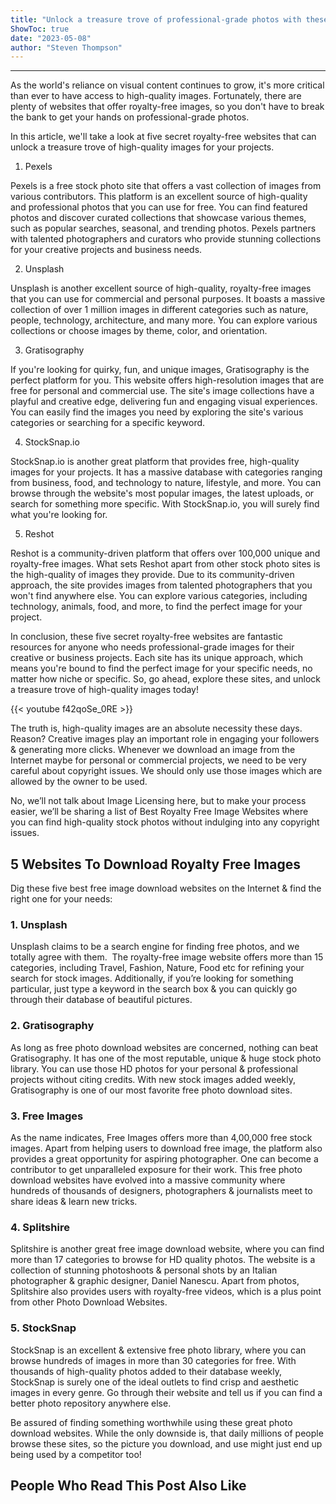 ```yaml
---
title: "Unlock a treasure trove of professional-grade photos with these 5 secret royalty-free websites!"
ShowToc: true 
date: "2023-05-08"
author: "Steven Thompson"
---
```

*****
As the world's reliance on visual content continues to grow, it's more critical than ever to have access to high-quality images. Fortunately, there are plenty of websites that offer royalty-free images, so you don't have to break the bank to get your hands on professional-grade photos.

In this article, we'll take a look at five secret royalty-free websites that can unlock a treasure trove of high-quality images for your projects.

1. Pexels

Pexels is a free stock photo site that offers a vast collection of images from various contributors. This platform is an excellent source of high-quality and professional photos that you can use for free. You can find featured photos and discover curated collections that showcase various themes, such as popular searches, seasonal, and trending photos. Pexels partners with talented photographers and curators who provide stunning collections for your creative projects and business needs.

2. Unsplash

Unsplash is another excellent source of high-quality, royalty-free images that you can use for commercial and personal purposes. It boasts a massive collection of over 1 million images in different categories such as nature, people, technology, architecture, and many more. You can explore various collections or choose images by theme, color, and orientation.

3. Gratisography

If you're looking for quirky, fun, and unique images, Gratisography is the perfect platform for you. This website offers high-resolution images that are free for personal and commercial use. The site's image collections have a playful and creative edge, delivering fun and engaging visual experiences. You can easily find the images you need by exploring the site's various categories or searching for a specific keyword.

4. StockSnap.io

StockSnap.io is another great platform that provides free, high-quality images for your projects. It has a massive database with categories ranging from business, food, and technology to nature, lifestyle, and more. You can browse through the website's most popular images, the latest uploads, or search for something more specific. With StockSnap.io, you will surely find what you're looking for.

5. Reshot

Reshot is a community-driven platform that offers over 100,000 unique and royalty-free images. What sets Reshot apart from other stock photo sites is the high-quality of images they provide. Due to its community-driven approach, the site provides images from talented photographers that you won't find anywhere else. You can explore various categories, including technology, animals, food, and more, to find the perfect image for your project.

In conclusion, these five secret royalty-free websites are fantastic resources for anyone who needs professional-grade images for their creative or business projects. Each site has its unique approach, which means you're bound to find the perfect image for your specific needs, no matter how niche or specific. So, go ahead, explore these sites, and unlock a treasure trove of high-quality images today!

{{< youtube f42qoSe_0RE >}} 



The truth is, high-quality images are an absolute necessity these days. Reason? Creative images play an important role in engaging your followers & generating more clicks. Whenever we download an image from the Internet maybe for personal or commercial projects, we need to be very careful about copyright issues. We should only use those images which are allowed by the owner to be used.
 
No, we’ll not talk about Image Licensing here, but to make your process easier, we’ll be sharing a list of Best Royalty Free Image Websites where you can find high-quality stock photos without indulging into any copyright issues.
 
## 5 Websites To Download Royalty Free Images
 
Dig these five best free image download websites on the Internet & find the right one for your needs:
 
### 1. Unsplash
 
Unsplash claims to be a search engine for finding free photos, and we totally agree with them.  The royalty-free image website offers more than 15 categories, including Travel, Fashion, Nature, Food etc for refining your search for stock images. Additionally, if you’re looking for something particular, just type a keyword in the search box & you can quickly go through their database of beautiful pictures.
 

 
### 2. Gratisography
 
As long as free photo download websites are concerned, nothing can beat Gratisography. It has one of the most reputable, unique & huge stock photo library. You can use those HD photos for your personal & professional projects without citing credits. With new stock images added weekly, Gratisography is one of our most favorite free photo download sites.
 
### 3. Free Images
 
As the name indicates, Free Images offers more than 4,00,000 free stock images. Apart from helping users to download free image, the platform also provides a great opportunity for aspiring photographer. One can become a contributor to get unparalleled exposure for their work. This free photo download websites have evolved into a massive community where hundreds of thousands of designers, photographers & journalists meet to share ideas & learn new tricks.
 
### 4. Splitshire
 
Splitshire is another great free image download website, where you can find more than 17 categories to browse for HD quality photos. The website is a collection of stunning photoshoots & personal shots by an Italian photographer & graphic designer, Daniel Nanescu. Apart from photos, Splitshire also provides users with royalty-free videos, which is a plus point from other Photo Download Websites.
 
### 5. StockSnap
 
StockSnap is an excellent & extensive free photo library, where you can browse hundreds of images in more than 30 categories for free. With thousands of high-quality photos added to their database weekly, StockSnap is surely one of the ideal outlets to find crisp and aesthetic images in every genre. Go through their website and tell us if you can find a better photo repository anywhere else.
 
Be assured of finding something worthwhile using these great photo download websites. While the only downside is, that daily millions of people browse these sites, so the picture you download, and use might just end up being used by a competitor too!
 
##  People Who Read This Post Also Like 



